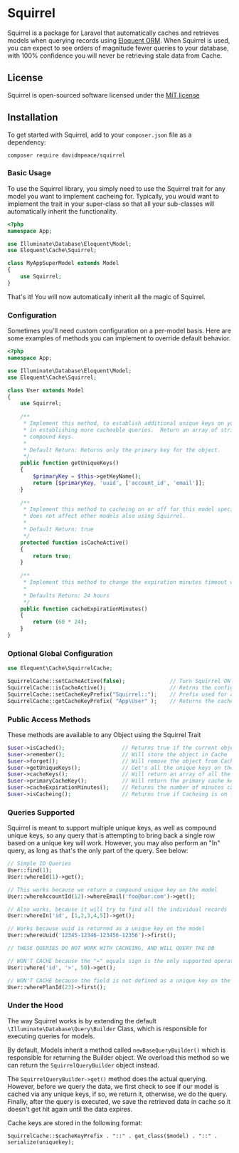 # Squirrel

Squirrel is a package for Laravel that automatically caches and retrieves models when querying records using [Eloquent ORM](http://laravel.com/docs/eloquent).  When Squirrel is used, you can expect to see orders of magnitude fewer queries to your database, with 100% confidence you will never be retrieving stale data from Cache.

## License

Squirrel is open-sourced software licensed under the [MIT license](http://opensource.org/licenses/MIT)

## Installation

To get started with Squirrel, add to your `composer.json` file as a dependency:

    composer require davidmpeace/squirrel

### Basic Usage

To use the Squirrel library, you simply need to use the Squirrel trait for any model you want to implement cacheing for.  Typically, you would want to implement the trait in your super-class so that all your sub-classes will automatically inherit the functionality.

```php
<?php
namespace App;

use Illuminate\Database\Eloquent\Model;
use Eloquent\Cache\Squirrel;

class MyAppSuperModel extends Model
{
    use Squirrel;
}
```

That's it!  You will now automatically inherit all the magic of Squirrel.

### Configuration

Sometimes you'll need custom configuration on a per-model basis.  Here are some examples of methods you can implement to override default behavior.

```php
<?php
namespace App;

use Illuminate\Database\Eloquent\Model;
use Eloquent\Cache\Squirrel;

class User extends Model
{
    use Squirrel;
    
    /**
     * Implement this method, to establish additional unique keys on your table.  Doing this gives Squirrel more power
     * in establishing more cacheable queries.  Return an array of string column names, or nested arrays for 
     * compound keys.
     *
     * Default Return: Returns only the primary key for the object.
     */
    public function getUniqueKeys()
    {
        $primaryKey = $this->getKeyName();
        return [$primaryKey, 'uuid', ['account_id', 'email']];
    }
    
    /**
     * Implement this method to cacheing on or off for this model specifically.  Returning false on this method
     * does not affect other models also using Squirrel.
     *
     * Default Return: true
     */
    protected function isCacheActive()
    {
        return true; 
    }
    
    /**
     * Implement this method to change the expiration minutes timeout when cacheing this model.
     *
     * Defaults Return: 24 hours
     */
    public function cacheExpirationMinutes()
    {
        return (60 * 24); 
    }
}
```

### Optional Global Configuration

```php
use Eloquent\Cache\SquirrelCache;

SquirrelCache::setCacheActive(false);              // Turn Squirrel ON or OFF globally
SquirrelCache::isCacheActive();                    // Retrns the config value if Squirrel is active or not globally.
SquirrelCache::setCacheKeyPrefix("Squirrel::");    // Prefix used for all stored Cache Keys
SquirrelCache::getCacheKeyPrefix( "App\User" );    // Returns the cache key prefix, with an option class name
```

### Public Access Methods

These methods are available to any Object using the Squirrel Trait

```php
$user->isCached();                  // Returns true if the current object is stored in cache.
$user->remember();                  // Will store the object in Cache
$user->forget();                    // Will remove the object from Cache
$user->getUniqueKeys();             // Get's all the unique keys on the Object.
$user->cacheKeys();                 // Will return an array of all the Cache keys used to store the object
$user->primaryCacheKey();           // Will return the primary cache key for the object.
$user->cacheExpirationMinutes();    // Returns the number of minutes cache records stay available.
$user->isCacheing();                // Returns true if Cacheing is on for User models
```

### Queries Supported

Squirrel is meant to support multiple unique keys, as well as compound unique keys, so any query that is attempting to bring back a single row based on a unique key will work.  However, you may also perform an "In" query, as long as that's the only part of the query.  See below:

```php
// Simple ID Queries
User::find(1);
User::whereId(1)->get();

// This works because we return a compound unique key on the model
User::whereAccountId(12)->whereEmail('foo@bar.com')->get();  

// Also works, because it will try to find all the individual records
User::whereIn('id', [1,2,3,4,5])->get(); 

// Works because uuid is returned as a unique key on the model
User::whereUuid('12345-12346-123456-12356')->first(); 

// THESE QUERIES DO NOT WORK WITH CACHEING, AND WILL QUERY THE DB

// WON'T CACHE because the "=" equals sign is the only supported operator.
User::where('id', '>', 50)->get();

// WON'T CACHE because the field is not defined as a unique key on the model
User::wherePlanId(23)->first();
```

### Under the Hood

The way Squirrel works is by extending the default `\Illuminate\Database\Query\Builder` Class, which is responsible for executing queries for models.  

By default, Models inherit a method called `newBaseQueryBuilder()` which is responsible for returning the Builder object.  We overload this method so we can return the `SquirrelQueryBuilder` object instead.

The `SquirrelQueryBuilder->get()` method does the actual querying.  However, before we query the data, we first check to see if our model is cached via any unique keys, if so, we return it, otherwise, we do the query.  Finally, after the query is executed, we save the retrieved data in cache so it doesn't get hit again until the data expires.

Cache keys are stored in the following format:

`SquirrelCache::$cacheKeyPrefix . "::" . get_class($model) . "::" . serialize(uniquekey);`
